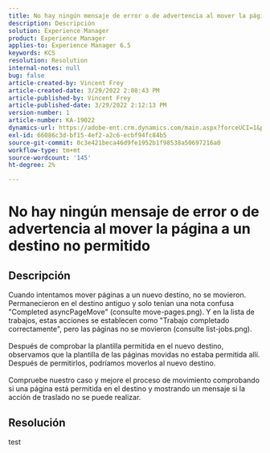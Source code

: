 ```yaml
---
title: No hay ningún mensaje de error o de advertencia al mover la página a un destino no permitido
description: Descripción
solution: Experience Manager
product: Experience Manager
applies-to: Experience Manager 6.5
keywords: KCS
resolution: Resolution
internal-notes: null
bug: false
article-created-by: Vincent Frey
article-created-date: 3/29/2022 2:08:43 PM
article-published-by: Vincent Frey
article-published-date: 3/29/2022 2:12:13 PM
version-number: 1
article-number: KA-19022
dynamics-url: https://adobe-ent.crm.dynamics.com/main.aspx?forceUCI=1&pagetype=entityrecord&etn=knowledgearticle&id=cb6c75bb-69af-ec11-9840-0022480bd820
exl-id: 66086c3d-bf15-4ef2-a2c6-ecbf94fc84b5
source-git-commit: 0c3e421beca46d9fe1952b1f98538a50697216a0
workflow-type: tm+mt
source-wordcount: '145'
ht-degree: 2%

---
```


# No hay ningún mensaje de error o de advertencia al mover la página a un destino no permitido

## Descripción

Cuando intentamos mover páginas a un nuevo destino, no se movieron.<br>Permanecieron en el destino antiguo y solo tenían una nota confusa &quot;Completed asyncPageMove&quot; (consulte move-pages.png). Y en la lista de trabajos, estas acciones se establecen como &quot;Trabajo completado correctamente&quot;, pero las páginas no se movieron (consulte list-jobs.png).<br><br>Después de comprobar la plantilla permitida en el nuevo destino, observamos que la plantilla de las páginas movidas no estaba permitida allí. Después de permitirlos, podríamos moverlos al nuevo destino.<br><br>Compruebe nuestro caso y mejore el proceso de movimiento comprobando si una página está permitida en el destino y mostrando un mensaje si la acción de traslado no se puede realizar.

## Resolución


test
